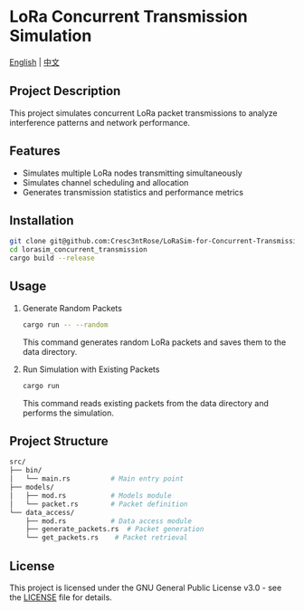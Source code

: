 # LoRa Concurrent Transmission Simulation

[English](README.md) | [中文](README_zh.md)

## Project Description

This project simulates concurrent LoRa packet transmissions to analyze interference patterns and network performance.

## Features
- Simulates multiple LoRa nodes transmitting simultaneously
- Simulates channel scheduling and allocation 
- Generates transmission statistics and performance metrics

## Installation
```bash
git clone git@github.com:Cresc3ntRose/LoRaSim-for-Concurrent-Transmission.git
cd lorasim_concurrent_transmission
cargo build --release
```

## Usage
1. Generate Random Packets<br>
   ```bash
   cargo run -- --random
   ```
   This command generates random LoRa packets and saves them to the data directory.

2. Run Simulation with Existing Packets
   ```bash
   cargo run
   ```
   This command reads existing packets from the data directory and performs the simulation.

## Project Structure
```bash
src/
├── bin/
│   └── main.rs          # Main entry point
├── models/
│   ├── mod.rs           # Models module
│   └── packet.rs        # Packet definition
└── data_access/
    ├── mod.rs           # Data access module
    ├── generate_packets.rs  # Packet generation
    └── get_packets.rs    # Packet retrieval
```

## License

This project is licensed under the GNU General Public License v3.0 - see the [LICENSE](LICENSE) file for details.